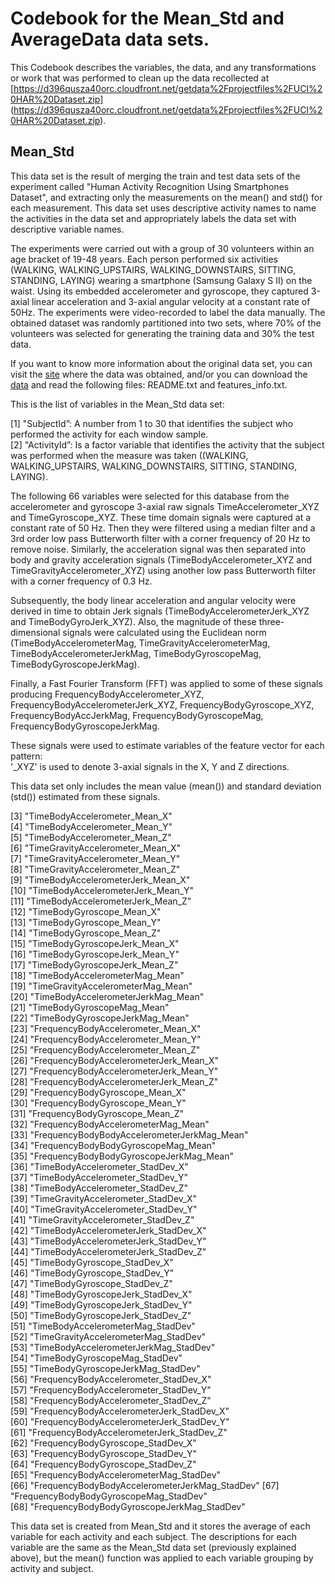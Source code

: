 # Codebook for the Mean_Std and AverageData data sets.

This Codebook describes the variables, the data, and any transformations or work that was performed to clean up the data recollected at [https://d396qusza40orc.cloudfront.net/getdata%2Fprojectfiles%2FUCI%20HAR%20Dataset.zip]
(https://d396qusza40orc.cloudfront.net/getdata%2Fprojectfiles%2FUCI%20HAR%20Dataset.zip).

## Mean_Std

This data set is the result of merging the train and test data sets of the experiment called "Human Activity Recognition Using Smartphones Dataset", and extracting only the measurements on the mean() and std() for each measurement. This data set uses descriptive activity names to name the activities in the data set and appropriately labels the data set with descriptive variable names.

The experiments were carried out with a group of 30 volunteers within an age bracket of 19-48 years. Each person performed six activities (WALKING, WALKING_UPSTAIRS, WALKING_DOWNSTAIRS, SITTING, STANDING, LAYING) wearing a smartphone (Samsung Galaxy S II) on the waist. Using its embedded accelerometer and gyroscope, they captured 3-axial linear acceleration and 3-axial angular velocity at a constant rate of 50Hz. The experiments were video-recorded to label the data manually. The obtained dataset was randomly partitioned into two sets, where 70% of the volunteers was selected for generating the training data and 30% the test data. 

If you want to know more information about the original data set, you can visit the [site](http://archive.ics.uci.edu/ml/datasets/Human+Activity+Recognition+Using+Smartphones) where the data was obtained, 
and/or you can download the [data](https://d396qusza40orc.cloudfront.net/getdata%2Fprojectfiles%2FUCI%20HAR%20Dataset.zip) and read the following files: README.txt and features_info.txt. 

This is the list of variables in the Mean_Std data set:

 [1] "SubjectId”: A number from 1 to 30 that identifies the subject who performed the activity for each window sample.                                
 [2] "ActivityId”: Is a factor variable that identifies the activity that the subject was performed when the measure was taken ((WALKING, WALKING_UPSTAIRS, WALKING_DOWNSTAIRS, SITTING, STANDING, LAYING).
 
The following 66 variables were selected for this database from the accelerometer and gyroscope 3-axial raw signals TimeAccelerometer_XYZ and TimeGyroscope_XYZ. These time domain signals were captured at a constant rate of 50 Hz. Then they were filtered using a median filter and a 3rd order low pass Butterworth filter with a corner frequency of 20 Hz to remove noise. Similarly, the acceleration signal was then separated into body and gravity acceleration signals (TimeBodyAccelerometer_XYZ and TimeGravityAccelerometer_XYZ) using another low pass Butterworth filter with a corner frequency of 0.3 Hz. 

Subsequently, the body linear acceleration and angular velocity were derived in time to obtain Jerk signals (TimeBodyAccelerometerJerk_XYZ and TimeBodyGyroJerk_XYZ). Also, the magnitude of these three-dimensional signals were calculated using the Euclidean norm (TimeBodyAccelerometerMag, TimeGravityAccelerometerMag, TimeBodyAccelerometerJerkMag, TimeBodyGyroscopeMag, TimeBodyGyroscopeJerkMag). 

Finally, a Fast Fourier Transform (FFT) was applied to some of these signals producing FrequencyBodyAccelerometer_XYZ, FrequencyBodyAccelerometerJerk_XYZ, FrequencyBodyGyroscope_XYZ, FrequencyBodyAccJerkMag, FrequencyBodyGyroscopeMag, FrequencyBodyGyroscopeJerkMag. 

These signals were used to estimate variables of the feature vector for each pattern:  
'_XYZ' is used to denote 3-axial signals in the X, Y and Z directions.

This data set only includes the mean value (mean()) and standard deviation (std()) estimated from these signals.
 
 [3] "TimeBodyAccelerometer_Mean_X"                
 [4] "TimeBodyAccelerometer_Mean_Y"                 
 [5] "TimeBodyAccelerometer_Mean_Z"                 
 [6] "TimeGravityAccelerometer_Mean_X"              
 [7] "TimeGravityAccelerometer_Mean_Y"              
 [8] "TimeGravityAccelerometer_Mean_Z"              
 [9] "TimeBodyAccelerometerJerk_Mean_X"             
[10] "TimeBodyAccelerometerJerk_Mean_Y"             
[11] "TimeBodyAccelerometerJerk_Mean_Z"             
[12] "TimeBodyGyroscope_Mean_X"                     
[13] "TimeBodyGyroscope_Mean_Y"                     
[14] "TimeBodyGyroscope_Mean_Z"                     
[15] "TimeBodyGyroscopeJerk_Mean_X"                 
[16] "TimeBodyGyroscopeJerk_Mean_Y"                 
[17] "TimeBodyGyroscopeJerk_Mean_Z"                 
[18] "TimeBodyAccelerometerMag_Mean"                
[19] "TimeGravityAccelerometerMag_Mean"             
[20] "TimeBodyAccelerometerJerkMag_Mean"            
[21] "TimeBodyGyroscopeMag_Mean"                    
[22] "TimeBodyGyroscopeJerkMag_Mean"                
[23] "FrequencyBodyAccelerometer_Mean_X"            
[24] "FrequencyBodyAccelerometer_Mean_Y"            
[25] "FrequencyBodyAccelerometer_Mean_Z"            
[26] "FrequencyBodyAccelerometerJerk_Mean_X"        
[27] "FrequencyBodyAccelerometerJerk_Mean_Y"        
[28] "FrequencyBodyAccelerometerJerk_Mean_Z"        
[29] "FrequencyBodyGyroscope_Mean_X"                
[30] "FrequencyBodyGyroscope_Mean_Y"                
[31] "FrequencyBodyGyroscope_Mean_Z"                
[32] "FrequencyBodyAccelerometerMag_Mean"           
[33] "FrequencyBodyBodyAccelerometerJerkMag_Mean"   
[34] "FrequencyBodyBodyGyroscopeMag_Mean"           
[35] "FrequencyBodyBodyGyroscopeJerkMag_Mean"       
[36] "TimeBodyAccelerometer_StadDev_X"              
[37] "TimeBodyAccelerometer_StadDev_Y"              
[38] "TimeBodyAccelerometer_StadDev_Z"              
[39] "TimeGravityAccelerometer_StadDev_X"           
[40] "TimeGravityAccelerometer_StadDev_Y"           
[41] "TimeGravityAccelerometer_StadDev_Z"           
[42] "TimeBodyAccelerometerJerk_StadDev_X"          
[43] "TimeBodyAccelerometerJerk_StadDev_Y"          
[44] "TimeBodyAccelerometerJerk_StadDev_Z"          
[45] "TimeBodyGyroscope_StadDev_X"                  
[46] "TimeBodyGyroscope_StadDev_Y"                  
[47] "TimeBodyGyroscope_StadDev_Z"                  
[48] "TimeBodyGyroscopeJerk_StadDev_X"              
[49] "TimeBodyGyroscopeJerk_StadDev_Y"              
[50] "TimeBodyGyroscopeJerk_StadDev_Z"              
[51] "TimeBodyAccelerometerMag_StadDev"             
[52] "TimeGravityAccelerometerMag_StadDev"          
[53] "TimeBodyAccelerometerJerkMag_StadDev"         
[54] "TimeBodyGyroscopeMag_StadDev"                 
[55] "TimeBodyGyroscopeJerkMag_StadDev"             
[56] "FrequencyBodyAccelerometer_StadDev_X"         
[57] "FrequencyBodyAccelerometer_StadDev_Y"         
[58] "FrequencyBodyAccelerometer_StadDev_Z"         
[59] "FrequencyBodyAccelerometerJerk_StadDev_X"     
[60] "FrequencyBodyAccelerometerJerk_StadDev_Y"     
[61] "FrequencyBodyAccelerometerJerk_StadDev_Z"     
[62] "FrequencyBodyGyroscope_StadDev_X"             
[63] "FrequencyBodyGyroscope_StadDev_Y"             
[64] "FrequencyBodyGyroscope_StadDev_Z"             
[65] "FrequencyBodyAccelerometerMag_StadDev"        
[66] "FrequencyBodyBodyAccelerometerJerkMag_StadDev"
[67] "FrequencyBodyBodyGyroscopeMag_StadDev"        
[68] "FrequencyBodyBodyGyroscopeJerkMag_StadDev"    


This data set is created from Mean_Std and it stores the average of each variable for each activity and each subject. 
The descriptions for each variable are the same as the Mean_Std data set (previously explained above), but the mean() function was applied to each variable grouping by activity and subject.




